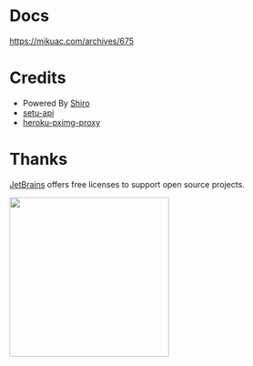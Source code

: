 # Docs

https://mikuac.com/archives/675

# Credits

* Powered By [Shiro](https://github.com/MisakaTAT/Shiro)
* [setu-api](https://api.lolicon.app/#/setu)
* [heroku-pximg-proxy](https://github.com/Tsuk1ko/heroku-pximg-proxy)

# Thanks

[JetBrains](https://www.jetbrains.com/?from=Shiro) offers free licenses to support open source projects.

[<img src="https://resources.jetbrains.com/storage/products/company/brand/logos/jetbrains.png" width="280"/>](https://www.jetbrains.com/?from=shiro)